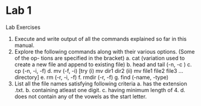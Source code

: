 # Lab 1

Lab Exercises
1. Execute and write output of all the commands explained so far in this manual.
2. Explore the following commands along with their various options. (Some of the op-
tions are specified in the bracket)
a. cat (variation used to create a new file and append to existing file)
b. head and tail (-n, -c )
c. cp (-n, -i, -f)
d. mv (-f, -i) [try (i) mv dir1 dir2 (ii) mv file1 file2 file3 ... directory]
e. rm (-r, -i, -f)
f. rmdir (-r, -f)
g. find (-name, -type)
3. List all the file names satisfying following criteria
  a. has the extension .txt.
  b. containing atleast one digit.
  c. having minimum length of 4.
  d. does not contain any of the vowels as the start letter.
